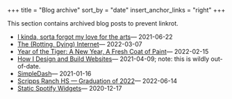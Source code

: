 +++
title = "Blog archive"
sort_by = "date"
insert_anchor_links = "right"
+++

This section contains archived blog posts to prevent linkrot.

- [I kinda, sorta forgot my love for the arts](/oldblog/forgot-my-love-for-art)— 2021-06-22
- [The (Rotting, Dying) Internet](/oldblog/linkrot)— 2022-03-07
- [Year of the Tiger: A New Year, A Fresh Coat of Paint](/oldblog/lunar-2022)— 2022-02-15
- [How I Design and Build Websites](/oldblog/my-web-design-process)— 2021-04-09; note: this is wildly out-of-date.
- [SimpleDash](/oldblog/simpledash)— 2021-01-16
- [Scripps Ranch HS — Graduation of 2022](/oldblog/srhs-graduation-22)— 2022-06-14
- [Static Spotify Widgets](/oldblog/static-spotify-widgets)— 2020-12-17
